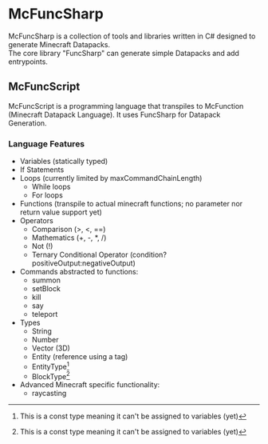 # McFuncSharp

McFuncSharp is a collection of tools and libraries written in C# designed to generate Minecraft Datapacks.<br>
The core library "FuncSharp" can generate simple Datapacks and add entrypoints.

## McFuncScript

McFuncScript is a programming language that transpiles to McFunction (Minecraft Datapack Language). It uses FuncSharp for Datapack Generation.

### Language Features

* Variables (statically typed)
* If Statements
* Loops (currently limited by maxCommandChainLength)
   * While loops 
   * For loops
* Functions (transpile to actual minecraft functions; no parameter nor return value support yet)
* Operators
    * Comparison (>, <, ==)
    * Mathematics (+, -, *, /)
    * Not (!)
    * Ternary Conditional Operator (condition?positiveOutput:negativeOutput)
* Commands abstracted to functions:
  * summon
  * setBlock
  * kill
  * say
  * teleport
* Types
  * String
  * Number
  * Vector (3D)
  * Entity (reference using a tag)
  * EntityType[^1]
  * BlockType[^1]
* Advanced Minecraft specific functionality:
  * raycasting
 
[^1]:This is a const type meaning it can't be assigned to variables (yet)
